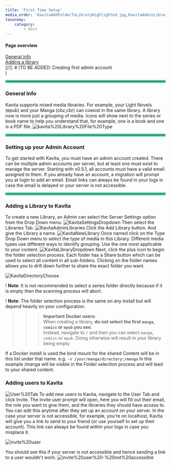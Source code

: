 ```yaml
---
title: 'First Time Setup'
media_order: 'KavitaAddFolderToLibraryHighlighted.jpg,KavitaAdminLibraries.jpg,KavitaDirectoryChoose.jpg,KavitaLibraryDropdown.jpg,kavita Library File Type.jpg,KavitaNewLibrary.jpg,KavitaSettingsDropdown.jpg,User Tab.PNG,invite user.PNG,invite user - not accessible.PNG'
taxonomy:
    category:
        - docs
---
```


#### Page overview
[General info](#general-info)<br/>
[Adding a library](#adding-a-library-to-kavita)<br/>
[//]: # (TO BE ADDED: Creating first admin account<br/>)


<hr style="border:4px solid #4ac694"> </hr>

### General Info
Kavita supports mixed media libraries. For example, your Light Novels (epub) and your Manga (cbz,cbr) can coexist in the same library. A library now is more just a grouping of media. Icons will show next to the series or book name to help you understand that, for example, one is a book and one is a PDF file.
![kavita%20Library%20File%20Type](kavita%20Library%20File%20Type.jpg "kavita Library Type")

<hr style="border:4px solid #4ac694"> </hr>

### Setting up your Admin Account
To get started with Kavita, you must have an admin account created. There can be multiple admin accounts per server, but at least one must exist to manage the server. Starting with v0.5.1, all accounts must have a valid email assigned to them. If you already have an account, a migration will prompt you at login to add an email. Email links can always be found in your logs in case the email is delayed or your server is not accessible. 



<hr style="border:4px solid #4ac694"> </hr>

### Adding a Library to Kavita

To create a new Library, an Admin can select the Server Settings option from the Drop Down menu.
![KavitaSettingsDropdown](KavitaSettingsDropdown.jpg "KavitaSettingsDropdown")
Then select the Libraries Tab.
![KavitaAdminLibraries](KavitaAdminLibraries.jpg "KavitaAdminLibraries")
Click the Add Library button. And give the Library a name.
![KavitaNewLibrary](KavitaNewLibrary.jpg "KavitaNewLibrary")
Once named click on the Type Drop Down menu to select the type of media in this Library. Different media types use different ways to identify grouping. Use the one most applicable to your content.
![KavitaLibraryDropdown](KavitaLibraryDropdown.jpg "KavitaLibraryDropdown")
Next, click the plus icon to begin the folder selection process. 
Each folder has a Share button which can be used to select all content in all sub-folders. Clicking on the folder names allows you to drill down further to share the exact folder you want.

![KavitaDirectoryChoose](KavitaDirectoryChoose.jpg "KavitaDirectoryChoose")

! **Note**: It is not recommended to select a series folder directly because if it is empty then the scanning process will abort.

! **Note**: The folder selection process is the same on any install but will depend heavily on your configuration.

>>> **Important Docker users**:<br/>When creating a library, **do not select the first `manga`, `comics` or `epub` you see**.<br/>
Instead, navigate to `/` and then you can select `manga`, `comics` or `epub`. Doing otherwise will result in your library being empty

If a Docker install is used the bind mount for the shared Content will be in this list under that name. e.g. `-v /your/manga/directory:/manga` In this example /manga will be visible in the Folder selection process and will lead to your shared content.


### Adding users to Kavita
![User%20Tab](User%20Tab.PNG "User%20Tab")
To add new users to Kavita, navigate to the User Tab and click Invite. The invite user prompt will open, here you will fill out their email, the role you want to give them, and the libraries they should have access to. You can edit this anytime after they set up an account on your server. In the case your server is not accessible, for example, you're on localhost, Kavita will give you a link to send to your friend (or use yourself to set up their account). This link can always be found within your logs in case you misplace it. 

![invite%20user](invite%20user.PNG "invite%20user")

You should see this if your server is not accessible and hence sending a link to a user wouldn't work.
![invite%20user%20-%20not%20accessible](invite%20user%20-%20not%20accessible.PNG "invite%20user%20-%20not%20accessible")

